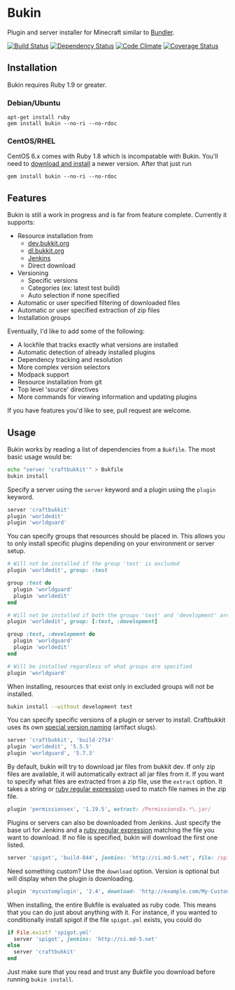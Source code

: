 Bukin
=====

Plugin and server installer for Minecraft similar to [Bundler](http://gembundler.com/).

[![Build Status](https://travis-ci.org/Nullreff/bukin.png)](https://travis-ci.org/Nullreff/bukin)
[![Dependency Status](https://gemnasium.com/Nullreff/bukin.png)](https://gemnasium.com/Nullreff/bukin)
[![Code Climate](https://codeclimate.com/github/Nullreff/bukin.png)](https://codeclimate.com/github/Nullreff/bukin)
[![Coverage Status](https://coveralls.io/repos/Nullreff/bukin/badge.png?branch=master)](https://coveralls.io/r/Nullreff/bukin?branch=master)

Installation
------------

Bukin requires Ruby 1.9 or greater.

### Debian/Ubuntu

    apt-get install ruby
    gem install bukin --no-ri --no-rdoc

### CentOS/RHEL

CentOS 6.x comes with Ruby 1.8 which is incompatable with Bukin.  You'll need to [download and install](http://www.ruby-lang.org/en/downloads/) a newer version.  After that just run

    gem install bukin --no-ri --no-rdoc

Features
--------

Bukin is still a work in progress and is far from feature complete.  Currently it supports:

* Resource installation from
  * [dev.bukkit.org](http://dev.bukkit.org/)
  * [dl.bukkit.org](http://dl.bukkit.org/)
  * [Jenkins](http://jenkins-ci.org/)
  * Direct download
* Versioning
  * Specific versions
  * Categories (ex: latest test build)
  * Auto selection if none specified
* Automatic or user specified filtering of downloaded files
* Automatic or user specified extraction of zip files
* Installation groups

Eventually, I'd like to add some of the following:

* A lockfile that tracks exactly what versions are installed
* Automatic detection of already installed plugins
* Dependency tracking and resolution
* More complex version selectors
* Modpack support
* Resource installation from git
* Top level 'source' directives
* More commands for viewing information and updating plugins

If you have features you'd like to see, pull request are welcome.
    
Usage
-----

Bukin works by reading a list of dependencies from a `Bukfile`.  The most basic usage would be:

```bash
echo "server 'craftbukkit'" > Bukfile
bukin install
```

Specify a server using the `server` keyword and a plugin using the `plugin` keyword.

```ruby
server 'craftbukkit'
plugin 'worldedit'
plugin 'worldguard'
```

You can specify groups that resources should be placed in.  This allows you to only install specific plugins depending on your environment or server setup.

```ruby
# Will not be installed if the group 'test' is excluded
plugin 'worldedit', group: :test

group :test do
  plugin 'worldguard'
  plugin 'worldedit'
end

# Will not be installed if both the groups 'test' and 'development' are excluded
plugin 'worldedit', group: [:test, :development]

group :test, :development do
  plugin 'worldguard'
  plugin 'worldedit'
end

# Will be installed regardless of what groups are specified
plugin 'worldguard'
```

When installing, resources that exist only in excluded groups will not be installed.

```bash
bukin install --without development test
```

You can specify specific versions of a plugin or server to install.  Craftbukkit uses its own [special version naming](http://dl.bukkit.org/about/) (artifact slugs).

```ruby
server 'craftbukkit', 'build-2754'
plugin 'worldedit', '5.5.5'
plugin 'worldguard', '5.7.3'
```

By default, bukin will try to download jar files from bukkit dev.  If only zip files are available, it will automatically extract all jar files from it.  If you want to specify what files are extracted from a zip file, use the `extract` option.  It takes a string or [ruby regular expression](http://ruby-doc.org/core-1.9.3/Regexp.html) used to match file names in the zip file.

```ruby
plugin 'permissionsex', '1.19.5', extract: /PermissionsEx.*\.jar/
```

Plugins or servers can also be downloaded from Jenkins. Just specify the base url for Jenkins and a [ruby regular expression](http://ruby-doc.org/core-1.9.3/Regexp.html) matching the file you want to download.  If no file is specified, bukin will download the first one listed.

```ruby
server 'spigot', 'build-844', jenkins: 'http://ci.md-5.net', file: /spigot\.jar/
```

Need something custom?  Use the `download` option.  Version is optional but will display when the plugin is downloading.

```ruby
plugin 'mycustomplugin', '2.4', download: 'http://example.com/My-Custom-Plugin.jar'
```

When installing, the entire Bukfile is evaluated as ruby code.  This means that you can do just about anything with it.  For instance, if you wanted to conditionally install spigot if the file `spigot.yml` exists, you could do

```ruby
if File.exist? 'spigot.yml'
  server 'spigot', jenkins: 'http://ci.md-5.net'
else
  server 'craftbukkit'
end
```

Just make sure that you read and trust any Bukfile you download before running `bukin install`.

